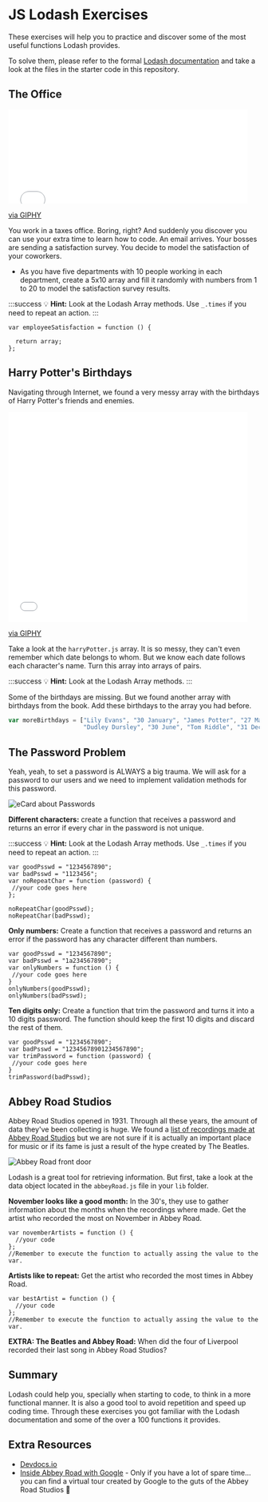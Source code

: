 JS Lodash Exercises
=
These exercises will help you to practice and discover some of the most useful functions Lodash provides.

To solve them, please refer to the formal [Lodash documentation](https://lodash.com/) and take a look at the files in the starter code in this repository.

## The Office

<iframe src="//giphy.com/embed/Kcgz655R3kcO4" width="480" height="189" frameBorder="0" class="giphy-embed" allowFullScreen></iframe><p><a href="http://giphy.com/gifs/disney-computer-the-incredibles-Kcgz655R3kcO4">via GIPHY</a></p>

You work in a taxes office. Boring, right? And suddenly you discover you can use your extra time to learn how to code. An email arrives. Your bosses are sending a satisfaction survey. You decide to model the satisfaction of your coworkers.

- As you have five departments with 10 people working in each department, create a 5x10 array and fill it randomly with numbers from 1 to 20 to model the satisfaction survey results.

:::success
:bulb: **Hint:** Look at the Lodash Array methods. Use `_.times` if you need to repeat an action.
:::

```javascript=
var employeeSatisfaction = function () {
  
  return array;
};
```

## Harry Potter's Birthdays

Navigating through Internet, we found a very messy array with the birthdays of Harry Potter's friends and enemies.


<iframe src="//giphy.com/embed/EcMfpWsYFKDnO" width="480" height="421" frameBorder="0" class="giphy-embed" allowFullScreen></iframe><p><a href="http://giphy.com/gifs/funny-photo-fanpop-EcMfpWsYFKDnO">via GIPHY</a></p>

Take a look at the `harryPotter.js` array. It is so messy, they can't even remember which date belongs to whom. But we know each date follows each character's name. Turn this array into arrays of pairs.

:::success
:bulb: **Hint:** Look at the Lodash Array methods.
:::


Some of the birthdays are missing. But we found another array with birthdays from the book. Add these birthdays to the array you had before.
```javascript
var moreBirthdays = ["Lily Evans", "30 January", "James Potter", "27 March",
                     "Dudley Dursley", "30 June", "Tom Riddle", "31 December"];
```

## The Password Problem

Yeah, yeah, to set a password is ALWAYS a big trauma. We will ask for a password to our users and we need to implement validation methods for this password.

![eCard about Passwords](https://i.imgur.com/CJHtpLw.png)


**Different characters:** create a function that receives a password and returns an error if every char in the password is not unique.

:::success
:bulb: **Hint:** Look at the Lodash Array methods. Use `_.times` if you need to repeat an action.
:::

```javascript=
var goodPsswd = "1234567890";
var badPsswd = "1123456";
var noRepeatChar = function (password) {
 //your code goes here
};

noRepeatChar(goodPsswd);
noRepeatChar(badPsswd);
```
**Only numbers:** Create a function that receives a password and returns an error if the password has any character different than numbers.


```javascript=
var goodPsswd = "1234567890";
var badPsswd = "1a234567890";
var onlyNumbers = function () {
 //your code goes here
}
onlyNumbers(goodPsswd);
onlyNumbers(badPsswd);
```

**Ten digits only:** Create a function that trim the password and turns it into a 10 digits password. The function should keep the first 10 digits and discard the rest of them.

```javascript=
var goodPsswd = "1234567890";
var badPsswd = "12345678901234567890";
var trimPassword = function (password) {
 //your code goes here
}
trimPassword(badPsswd);
```

## Abbey Road Studios

Abbey Road Studios opened in 1931. Through all these years, the amount of data they've been collecting is huge. We found a [list of recordings made at Abbey Road Studios](https://en.wikipedia.org/wiki/List_of_recordings_made_at_Abbey_Road_Studios) but we are not sure if it is actually an important place for music or if its fame is just a result of the hype created by The Beatles.

![Abbey Road front door](https://i.imgur.com/1kRBdy4.jpg)

Lodash is a great tool for retrieving information. But first, take a look at the data object located in the `abbeyRoad.js` file in your `lib` folder.

**November looks like a good month:** In the 30's, they use to gather information about the months when the recordings where made. Get the artist who recorded the most on November in Abbey Road.

```javascript=
var novemberArtists = function () {
  //your code
};
//Remember to execute the function to actually assing the value to the var.
```

**Artists like to repeat:** Get the artist who recorded the most times in Abbey Road.

```javascript=
var bestArtist = function () {
  //your code
};
//Remember to execute the function to actually assing the value to the var.
```

**EXTRA: The Beatles and Abbey Road:** When did the four of Liverpool recorded their last song in Abbey Road Studios?

## Summary

Lodash could help you, specially when starting to code, to think in a more functional manner. It is also a good tool to avoid repetition and speed up coding time. Through these exercises you got familiar with the Lodash documentation and some of the over a 100 functions it provides.


## Extra Resources

- [Devdocs.io](http://devdocs.io/lodash~4/)
- [Inside Abbey Road with Google](https://insideabbeyroad.withgoogle.com/en) - Only if you have a lot of spare time... you can find a virtual tour created by Google to the guts of the Abbey Road Studios 🙂